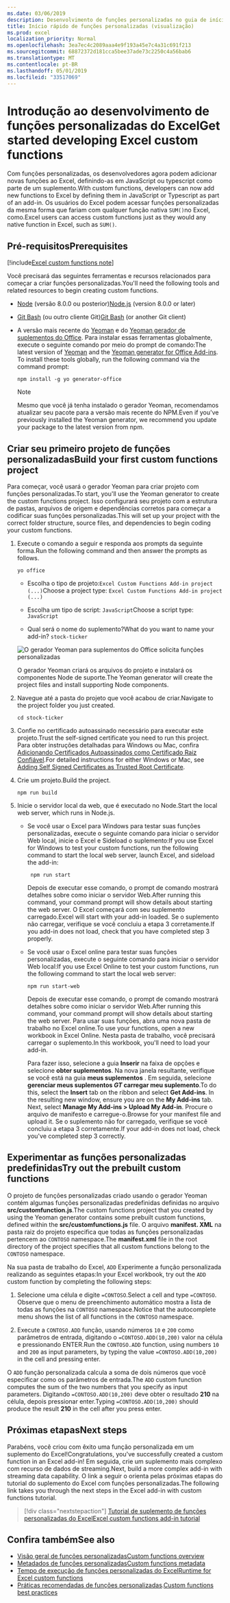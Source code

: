 ```yaml
---
ms.date: 03/06/2019
description: Desenvolvimento de funções personalizadas no guia de início rápido do Excel.
title: Início rápido de funções personalizadas (visualização)
ms.prod: excel
localization_priority: Normal
ms.openlocfilehash: 3ea7ec4c2089aaa4e9f193a45e7c4a31c691f213
ms.sourcegitcommit: 68872372d181cca5bee37ade73c2250c4a56bab6
ms.translationtype: MT
ms.contentlocale: pt-BR
ms.lasthandoff: 05/01/2019
ms.locfileid: "33517069"
---
```

# <a name="get-started-developing-excel-custom-functions"></a><span data-ttu-id="643f0-103">Introdução ao desenvolvimento de funções personalizadas do Excel</span><span class="sxs-lookup"><span data-stu-id="643f0-103">Get started developing Excel custom functions</span></span>

<span data-ttu-id="643f0-104">Com funções personalizadas, os desenvolvedores agora podem adicionar novas funções ao Excel, definindo-as em JavaScript ou typescript como parte de um suplemento.</span><span class="sxs-lookup"><span data-stu-id="643f0-104">With custom functions, developers can now add new functions to Excel by defining them in JavaScript or Typescript as part of an add-in.</span></span> <span data-ttu-id="643f0-105">Os usuários do Excel podem acessar funções personalizadas da mesma forma que fariam com qualquer função nativa `SUM()`no Excel, como.</span><span class="sxs-lookup"><span data-stu-id="643f0-105">Excel users can access custom functions just as they would any native function in Excel, such as `SUM()`.</span></span>

## <a name="prerequisites"></a><span data-ttu-id="643f0-106">Pré-requisitos</span><span class="sxs-lookup"><span data-stu-id="643f0-106">Prerequisites</span></span>

[!include[Excel custom functions note](../includes/excel-custom-functions-note.md)]

<span data-ttu-id="643f0-107">Você precisará das seguintes ferramentas e recursos relacionados para começar a criar funções personalizadas.</span><span class="sxs-lookup"><span data-stu-id="643f0-107">You'll need the following tools and related resources to begin creating custom functions.</span></span>

- <span data-ttu-id="643f0-108">[Node](https://nodejs.org/en/) (versão 8.0.0 ou posterior)</span><span class="sxs-lookup"><span data-stu-id="643f0-108">[Node.js](https://nodejs.org/en/) (version 8.0.0 or later)</span></span>

- <span data-ttu-id="643f0-109">[Git Bash](https://git-scm.com/downloads) (ou outro cliente Git)</span><span class="sxs-lookup"><span data-stu-id="643f0-109">[Git Bash](https://git-scm.com/downloads) (or another Git client)</span></span>

- <span data-ttu-id="643f0-110">A versão mais recente do [Yeoman](https://yeoman.io/) e do [Yeoman gerador de suplementos do Office](https://www.npmjs.com/package/generator-office). Para instalar essas ferramentas globalmente, execute o seguinte comando por meio do prompt de comando:</span><span class="sxs-lookup"><span data-stu-id="643f0-110">The latest version of [Yeoman](https://yeoman.io/) and the [Yeoman generator for Office Add-ins](https://www.npmjs.com/package/generator-office). To install these tools globally, run the following command via the command prompt:</span></span>

    ```command&nbsp;line
    npm install -g yo generator-office
    ```

    > [!NOTE]
    > <span data-ttu-id="643f0-111">Mesmo que você já tenha instalado o gerador Yeoman, recomendamos atualizar seu pacote para a versão mais recente do NPM.</span><span class="sxs-lookup"><span data-stu-id="643f0-111">Even if you've previously installed the Yeoman generator, we recommend you update your package to the latest version from npm.</span></span>

## <a name="build-your-first-custom-functions-project"></a><span data-ttu-id="643f0-112">Criar seu primeiro projeto de funções personalizadas</span><span class="sxs-lookup"><span data-stu-id="643f0-112">Build your first custom functions project</span></span>

<span data-ttu-id="643f0-113">Para começar, você usará o gerador Yeoman para criar projeto com funções personalizadas.</span><span class="sxs-lookup"><span data-stu-id="643f0-113">To start, you'll use the Yeoman generator to create the custom functions project.</span></span> <span data-ttu-id="643f0-114">Isso configurará seu projeto com a estrutura de pastas, arquivos de origem e dependências corretos para começar a codificar suas funções personalizadas.</span><span class="sxs-lookup"><span data-stu-id="643f0-114">This will set up your project with the correct folder structure, source files, and dependencies to begin coding your custom functions.</span></span>

1. <span data-ttu-id="643f0-115">Execute o comando a seguir e responda aos prompts da seguinte forma.</span><span class="sxs-lookup"><span data-stu-id="643f0-115">Run the following command and then answer the prompts as follows.</span></span>

    ```command&nbsp;line
    yo office
    ```

    - <span data-ttu-id="643f0-116">Escolha o tipo de projeto:`Excel Custom Functions Add-in project (...)`</span><span class="sxs-lookup"><span data-stu-id="643f0-116">Choose a project type: `Excel Custom Functions Add-in project (...)`</span></span>

    - <span data-ttu-id="643f0-117">Escolha um tipo de script: `JavaScript`</span><span class="sxs-lookup"><span data-stu-id="643f0-117">Choose a script type: `JavaScript`</span></span>

    - <span data-ttu-id="643f0-118">Qual será o nome do suplemento?</span><span class="sxs-lookup"><span data-stu-id="643f0-118">What do you want to name your add-in?</span></span> `stock-ticker`

    ![O gerador Yeoman para suplementos do Office solicita funções personalizadas](../images/12-10-fork-cf-pic.jpg)

    <span data-ttu-id="643f0-120">O gerador Yeoman criará os arquivos do projeto e instalará os componentes Node de suporte.</span><span class="sxs-lookup"><span data-stu-id="643f0-120">The Yeoman generator will create the project files and install supporting Node components.</span></span>

2. <span data-ttu-id="643f0-121">Navegue até a pasta do projeto que você acabou de criar.</span><span class="sxs-lookup"><span data-stu-id="643f0-121">Navigate to the project folder you just created.</span></span>

    ```command&nbsp;line
    cd stock-ticker
    ```

3. <span data-ttu-id="643f0-122">Confie no certificado autoassinado necessário para executar este projeto.</span><span class="sxs-lookup"><span data-stu-id="643f0-122">Trust the self-signed certificate you need to run this project.</span></span> <span data-ttu-id="643f0-123">Para obter instruções detalhadas para Windows ou Mac, confira [Adicionando Certificados Autoassinados como Certificado Raiz Confiável](https://github.com/OfficeDev/generator-office/blob/master/src/docs/ssl.md).</span><span class="sxs-lookup"><span data-stu-id="643f0-123">For detailed instructions for either Windows or Mac, see [Adding Self Signed Certificates as Trusted Root Certificate](https://github.com/OfficeDev/generator-office/blob/master/src/docs/ssl.md).</span></span>  

4. <span data-ttu-id="643f0-124">Crie um projeto.</span><span class="sxs-lookup"><span data-stu-id="643f0-124">Build the project.</span></span>

    ```command&nbsp;line
    npm run build
    ```

5. <span data-ttu-id="643f0-125">Inicie o servidor local da web, que é executado no Node.</span><span class="sxs-lookup"><span data-stu-id="643f0-125">Start the local web server, which runs in Node.js.</span></span>

    - <span data-ttu-id="643f0-126">Se você usar o Excel para Windows para testar suas funções personalizadas, execute o seguinte comando para iniciar o servidor Web local, inicie o Excel e Sideload o suplemento:</span><span class="sxs-lookup"><span data-stu-id="643f0-126">If you use Excel for Windows to test your custom functions, run the following command to start the local web server, launch Excel, and sideload the add-in:</span></span>

        ```command&nbsp;line
         npm run start
        ```
        <span data-ttu-id="643f0-127">Depois de executar esse comando, o prompt de comando mostrará detalhes sobre como iniciar o servidor Web.</span><span class="sxs-lookup"><span data-stu-id="643f0-127">After running this command, your command prompt will show details about starting the web server.</span></span> <span data-ttu-id="643f0-128">O Excel começará com seu suplemento carregado.</span><span class="sxs-lookup"><span data-stu-id="643f0-128">Excel will start with your add-in loaded.</span></span> <span data-ttu-id="643f0-129">Se o suplemento não carregar, verifique se você concluiu a etapa 3 corretamente.</span><span class="sxs-lookup"><span data-stu-id="643f0-129">If you add-in does not load, check that you have completed step 3 properly.</span></span>

    - <span data-ttu-id="643f0-130">Se você usar o Excel online para testar suas funções personalizadas, execute o seguinte comando para iniciar o servidor Web local:</span><span class="sxs-lookup"><span data-stu-id="643f0-130">If you use Excel Online to test your custom functions, run the following command to start the local web server:</span></span>

        ```command&nbsp;line
        npm run start-web
        ```

         <span data-ttu-id="643f0-131">Depois de executar esse comando, o prompt de comando mostrará detalhes sobre como iniciar o servidor Web.</span><span class="sxs-lookup"><span data-stu-id="643f0-131">After running this command, your command prompt will show details about starting the web server.</span></span> <span data-ttu-id="643f0-132">Para usar suas funções, abra uma nova pasta de trabalho no Excel online.</span><span class="sxs-lookup"><span data-stu-id="643f0-132">To use your functions, open a new workbook in Excel Online.</span></span> <span data-ttu-id="643f0-133">Nesta pasta de trabalho, você precisará carregar o suplemento.</span><span class="sxs-lookup"><span data-stu-id="643f0-133">In this workbook, you'll need to load your add-in.</span></span> 

        <span data-ttu-id="643f0-134">Para fazer isso, selecione a guia **Inserir** na faixa de opções e selecione **obter suplementos**. Na nova janela resultante, verifique se você está na guia **meus suplementos** . Em seguida, selecione **gerenciar meus suplementos _GT_ carregar meu suplemento**.</span><span class="sxs-lookup"><span data-stu-id="643f0-134">To do this, select the **Insert** tab on the ribbon and select **Get Add-ins**. In the resulting new window, ensure you are on the **My Add-ins** tab. Next, select **Manage My Add-ins > Upload My Add-in**.</span></span> <span data-ttu-id="643f0-135">Procure o arquivo de manifesto e carregue-o.</span><span class="sxs-lookup"><span data-stu-id="643f0-135">Browse for your manifest file and upload it.</span></span> <span data-ttu-id="643f0-136">Se o suplemento não for carregado, verifique se você concluiu a etapa 3 corretamente.</span><span class="sxs-lookup"><span data-stu-id="643f0-136">If your add-in does not load, check you've completed step 3 correctly.</span></span>

## <a name="try-out-the-prebuilt-custom-functions"></a><span data-ttu-id="643f0-137">Experimentar as funções personalizadas predefinidas</span><span class="sxs-lookup"><span data-stu-id="643f0-137">Try out the prebuilt custom functions</span></span>

<span data-ttu-id="643f0-138">O projeto de funções personalizadas criado usando o gerador Yeoman contém algumas funções personalizadas predefinidas definidas no arquivo **src/customfunction.js**.</span><span class="sxs-lookup"><span data-stu-id="643f0-138">The custom functions project that you created by using the Yeoman generator contains some prebuilt custom functions, defined within the **src/customfunctions.js** file.</span></span> <span data-ttu-id="643f0-139">O arquivo **manifest. XML** na pasta raiz do projeto especifica que todas as funções personalizadas pertencem ao `CONTOSO` namespace.</span><span class="sxs-lookup"><span data-stu-id="643f0-139">The **manifest.xml** file in the root directory of the project specifies that all custom functions belong to the `CONTOSO` namespace.</span></span>

<span data-ttu-id="643f0-140">Na sua pasta de trabalho do Excel, `ADD` Experimente a função personalizada realizando as seguintes etapas:</span><span class="sxs-lookup"><span data-stu-id="643f0-140">In your Excel workbook, try out the `ADD` custom function by completing the following steps:</span></span>

1. <span data-ttu-id="643f0-141">Selecione uma célula e digite `=CONTOSO`.</span><span class="sxs-lookup"><span data-stu-id="643f0-141">Select a cell and type `=CONTOSO`.</span></span> <span data-ttu-id="643f0-142">Observe que o menu de preenchimento automático mostra a lista de todas as funções na `CONTOSO` namespace.</span><span class="sxs-lookup"><span data-stu-id="643f0-142">Notice that the autocomplete menu shows the list of all functions in the `CONTOSO` namespace.</span></span>

2. <span data-ttu-id="643f0-143">Execute a `CONTOSO.ADD` função, usando números `10` e `200` como parâmetros de entrada, digitando o `=CONTOSO.ADD(10,200)` valor na célula e pressionando ENTER.</span><span class="sxs-lookup"><span data-stu-id="643f0-143">Run the `CONTOSO.ADD` function, using numbers `10` and `200` as input parameters, by typing the value `=CONTOSO.ADD(10,200)` in the cell and pressing enter.</span></span>

<span data-ttu-id="643f0-144">O `ADD` função personalizada calcula a soma de dois números que você especificar como os parâmetros de entrada.</span><span class="sxs-lookup"><span data-stu-id="643f0-144">The `ADD` custom function computes the sum of the two numbers that you specify as input parameters.</span></span> <span data-ttu-id="643f0-145">Digitando `=CONTOSO.ADD(10,200)` deve obter o resultado **210** na célula, depois pressionar enter.</span><span class="sxs-lookup"><span data-stu-id="643f0-145">Typing `=CONTOSO.ADD(10,200)` should produce the result **210** in the cell after you press enter.</span></span>

## <a name="next-steps"></a><span data-ttu-id="643f0-146">Próximas etapas</span><span class="sxs-lookup"><span data-stu-id="643f0-146">Next steps</span></span>

<span data-ttu-id="643f0-147">Parabéns, você criou com êxito uma função personalizada em um suplemento do Excel!</span><span class="sxs-lookup"><span data-stu-id="643f0-147">Congratulations, you've successfully created a custom function in an Excel add-in!</span></span> <span data-ttu-id="643f0-148">Em seguida, crie um suplemento mais complexo com recurso de dados de streaming.</span><span class="sxs-lookup"><span data-stu-id="643f0-148">Next, build a more complex add-in with streaming data capability.</span></span> <span data-ttu-id="643f0-149">O link a seguir o orienta pelas próximas etapas do tutorial do suplemento do Excel com funções personalizadas.</span><span class="sxs-lookup"><span data-stu-id="643f0-149">The following link takes you through the next steps in the Excel add-in with custom functions tutorial.</span></span>

> [!div class="nextstepaction"]
> [<span data-ttu-id="643f0-150">Tutorial de suplemento de funções personalizadas do Excel</span><span class="sxs-lookup"><span data-stu-id="643f0-150">Excel custom functions add-in tutorial</span></span>](../tutorials/excel-tutorial-create-custom-functions.md#create-a-custom-function-that-requests-data-from-the-web
)

## <a name="see-also"></a><span data-ttu-id="643f0-151">Confira também</span><span class="sxs-lookup"><span data-stu-id="643f0-151">See also</span></span>

* [<span data-ttu-id="643f0-152">Visão geral de funções personalizadas</span><span class="sxs-lookup"><span data-stu-id="643f0-152">Custom functions overview</span></span>](../excel/custom-functions-overview.md)
* [<span data-ttu-id="643f0-153">Metadados de funções personalizadas</span><span class="sxs-lookup"><span data-stu-id="643f0-153">Custom functions metadata</span></span>](../excel/custom-functions-json.md)
* [<span data-ttu-id="643f0-154">Tempo de execução de funções personalizadas do Excel</span><span class="sxs-lookup"><span data-stu-id="643f0-154">Runtime for Excel custom functions</span></span>](../excel/custom-functions-runtime.md)
* <span data-ttu-id="643f0-155">[Práticas recomendadas de funções personalizadas](../excel/custom-functions-best-practices.md).</span><span class="sxs-lookup"><span data-stu-id="643f0-155">[Custom functions best practices](../excel/custom-functions-best-practices.md)</span></span>
